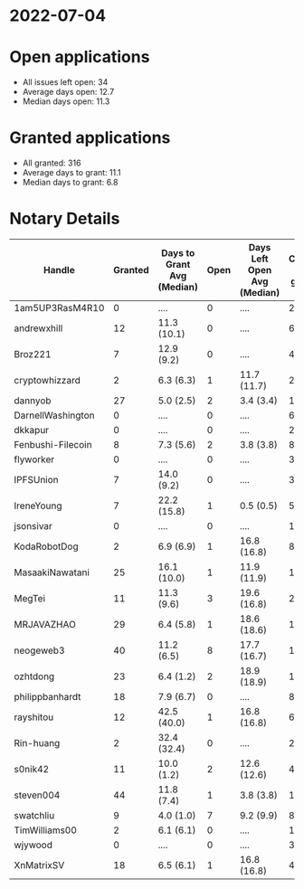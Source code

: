 2022-07-04
==========

# Open applications

- All issues left open: 34
- Average days open: 12.7
- Median days open: 11.3

# Granted applications

- All granted: 316
- Average days to grant: 11.1
- Median days to grant: 6.8

# Notary Details

| Handle            |   Granted | Days to Grant Avg (Median)   |   Open | Days Left Open Avg (Median)   |   Closed (no grant) |
|-------------------|-----------|------------------------------|--------|-------------------------------|---------------------|
| 1am5UP3RasM4R10   |         0 | ....                         |      0 | ....                          |                   2 |
| andrewxhill       |        12 | 11.3  (10.1)                 |      0 | ....                          |                  69 |
| Broz221           |         7 | 12.9  (9.2)                  |      0 | ....                          |                  41 |
| cryptowhizzard    |         2 | 6.3  (6.3)                   |      1 | 11.7  (11.7)                  |                  22 |
| dannyob           |        27 | 5.0  (2.5)                   |      2 | 3.4  (3.4)                    |                 136 |
| DarnellWashington |         0 | ....                         |      0 | ....                          |                   6 |
| dkkapur           |         0 | ....                         |      0 | ....                          |                   2 |
| Fenbushi-Filecoin |         8 | 7.3  (5.6)                   |      2 | 3.8  (3.8)                    |                  88 |
| flyworker         |         0 | ....                         |      0 | ....                          |                   3 |
| IPFSUnion         |         7 | 14.0  (9.2)                  |      0 | ....                          |                  33 |
| IreneYoung        |         7 | 22.2  (15.8)                 |      1 | 0.5  (0.5)                    |                  52 |
| jsonsivar         |         0 | ....                         |      0 | ....                          |                  13 |
| KodaRobotDog      |         2 | 6.9  (6.9)                   |      1 | 16.8  (16.8)                  |                   8 |
| MasaakiNawatani   |        25 | 16.1  (10.0)                 |      1 | 11.9  (11.9)                  |                 111 |
| MegTei            |        11 | 11.3  (9.6)                  |      3 | 19.6  (16.8)                  |                  28 |
| MRJAVAZHAO        |        29 | 6.4  (5.8)                   |      1 | 18.6  (18.6)                  |                 121 |
| neogeweb3         |        40 | 11.2  (6.5)                  |      8 | 17.7  (16.7)                  |                 127 |
| ozhtdong          |        23 | 6.4  (1.2)                   |      2 | 18.9  (18.9)                  |                 124 |
| philippbanhardt   |        18 | 7.9  (6.7)                   |      0 | ....                          |                  81 |
| rayshitou         |        12 | 42.5  (40.0)                 |      1 | 16.8  (16.8)                  |                  65 |
| Rin-huang         |         2 | 32.4  (32.4)                 |      0 | ....                          |                   2 |
| s0nik42           |        11 | 10.0  (1.2)                  |      2 | 12.6  (12.6)                  |                  49 |
| steven004         |        44 | 11.8  (7.4)                  |      1 | 3.8  (3.8)                    |                 180 |
| swatchliu         |         9 | 4.0  (1.0)                   |      7 | 9.2  (9.9)                    |                  83 |
| TimWilliams00     |         2 | 6.1  (6.1)                   |      0 | ....                          |                  13 |
| wjywood           |         0 | ....                         |      0 | ....                          |                  39 |
| XnMatrixSV        |        18 | 6.5  (6.1)                   |      1 | 16.8  (16.8)                  |                  40 |